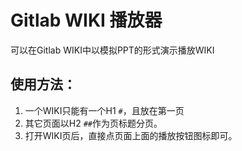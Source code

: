 # Gitlab WIKI 播放器

可以在Gitlab WIKI中以模拟PPT的形式演示播放WIKI

## 使用方法：
1.  一个WIKI只能有一个H1 `#`，且放在第一页
2. 其它页面以H2 `##`作为页标题分页。
3. 打开WIKI页后，直接点页面上面的播放按钮图标即可。
